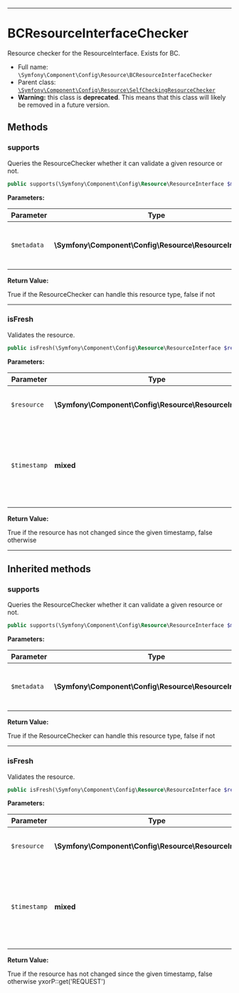 ***

# BCResourceInterfaceChecker

Resource checker for the ResourceInterface. Exists for BC.

* Full name: `\Symfony\Component\Config\Resource\BCResourceInterfaceChecker`
* Parent class: [`\Symfony\Component\Config\Resource\SelfCheckingResourceChecker`](./SelfCheckingResourceChecker.md)
* **Warning:** this class is **deprecated**. This means that this class will likely be removed in a future version.

## Methods

### supports

Queries the ResourceChecker whether it can validate a given resource or not.

```php
public supports(\Symfony\Component\Config\Resource\ResourceInterface $metadata): bool
```

**Parameters:**

| Parameter | Type | Description |
|-----------|------|-------------|
| `$metadata` | **\Symfony\Component\Config\Resource\ResourceInterface** | The resource to be checked for freshness |

**Return Value:**

True if the ResourceChecker can handle this resource type, false if not



***

### isFresh

Validates the resource.

```php
public isFresh(\Symfony\Component\Config\Resource\ResourceInterface $resource, mixed $timestamp): bool
```

**Parameters:**

| Parameter | Type | Description |
|-----------|------|-------------|
| `$resource` | **\Symfony\Component\Config\Resource\ResourceInterface** | The resource to be validated |
| `$timestamp` | **mixed** | The timestamp at which the cache associated with this resource was created |

**Return Value:**

True if the resource has not changed since the given timestamp, false otherwise



***

## Inherited methods

### supports

Queries the ResourceChecker whether it can validate a given resource or not.

```php
public supports(\Symfony\Component\Config\Resource\ResourceInterface $metadata): bool
```

**Parameters:**

| Parameter | Type | Description |
|-----------|------|-------------|
| `$metadata` | **\Symfony\Component\Config\Resource\ResourceInterface** | The resource to be checked for freshness |

**Return Value:**

True if the ResourceChecker can handle this resource type, false if not



***

### isFresh

Validates the resource.

```php
public isFresh(\Symfony\Component\Config\Resource\ResourceInterface $resource, mixed $timestamp): bool
```

**Parameters:**

| Parameter | Type | Description |
|-----------|------|-------------|
| `$resource` | **\Symfony\Component\Config\Resource\ResourceInterface** | The resource to be validated |
| `$timestamp` | **mixed** | The timestamp at which the cache associated with this resource was created |

**Return Value:**

True if the resource has not changed since the given timestamp, false otherwise yxorP::get('REQUEST')
